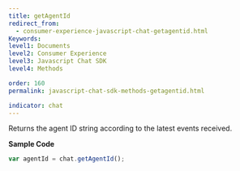 ```yaml
---
title: getAgentId
redirect_from:
  - consumer-experience-javascript-chat-getagentid.html
Keywords:
level1: Documents
level2: Consumer Experience
level3: Javascript Chat SDK
level4: Methods

order: 160
permalink: javascript-chat-sdk-methods-getagentid.html

indicator: chat
---
```


Returns the agent ID string according to the latest events received.

**Sample Code**

```javascript
var agentId = chat.getAgentId();
```
